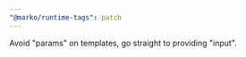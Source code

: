 ```yaml
---
"@marko/runtime-tags": patch
---
```


Avoid "params" on templates, go straight to providing "input".
